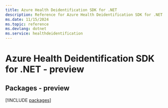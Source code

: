 ```yaml
---
title: Azure Health Deidentification SDK for .NET
description: Reference for Azure Health Deidentification SDK for .NET
ms.date: 11/15/2024
ms.topic: reference
ms.devlang: dotnet
ms.service: healthdeidentification
---
```

# Azure Health Deidentification SDK for .NET - preview
## Packages - preview
[!INCLUDE [packages](health-deidentification-index.md)]